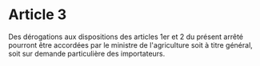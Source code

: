 # Article 3

Des dérogations aux dispositions des articles 1er et 2 du présent arrêté pourront être accordées par le ministre de l'agriculture soit à titre général, soit sur demande particulière des importateurs.
